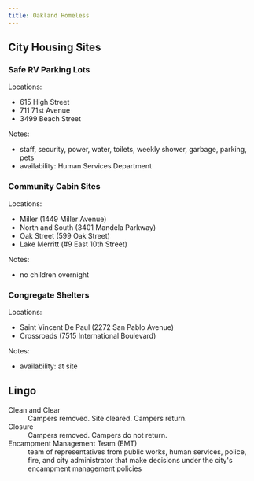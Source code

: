 ```yaml
---
title: Oakland Homeless
---
```


## City Housing Sites

### Safe RV Parking Lots
Locations:
- 615 High Street
- 711 71st Avenue
- 3499 Beach Street

Notes:
- staff, security, power, water, toilets, weekly shower, garbage, parking, pets
- availability: Human Services Department

### Community Cabin Sites
Locations:
- Miller (1449 Miller Avenue)
- North and South (3401 Mandela Parkway)
- Oak Street (599 Oak Street)
- Lake Merritt (#9 East 10th Street)

Notes:
- no children overnight

### Congregate Shelters
Locations:
- Saint Vincent De Paul (2272 San Pablo Avenue)
- Crossroads (7515 International Boulevard)

Notes:
- availability: at site

## Lingo

<dl>
<dt>Clean and Clear</dt><dd>Campers removed. Site cleared. Campers return.</dd>
<dt>Closure</dt><dd>Campers removed. Campers do not return.</dd>
<dt>Encampment Management Team (EMT)</dt><dd>team of representatives from public works, human services, police, fire, and city administrator that make decisions under the city's encampment management policies</dd>
</dt>
